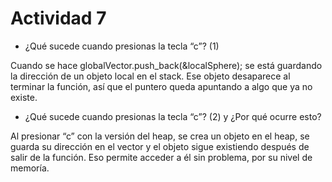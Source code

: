 # Actividad 7

- ¿Qué sucede cuando presionas la tecla “c”? (1)

Cuando se hace globalVector.push_back(&localSphere); se está guardando la dirección de un objeto local en el stack. Ese objeto desaparece al terminar la función, así que el puntero queda apuntando a algo que ya no existe.

- ¿Qué sucede cuando presionas la tecla “c”? (2) y ¿Por qué ocurre esto?

Al presionar “c” con la versión del heap, se crea un objeto en el heap, se guarda su dirección en el vector y el objeto sigue existiendo después de salir de la función. Eso permite acceder a él sin problema, por su nivel de memoría.